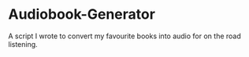 # Audiobook-Generator
A script I wrote to convert my favourite books into audio for on the road listening.
